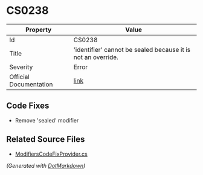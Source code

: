 # CS0238

| Property               | Value                                                             |
| ---------------------- | ----------------------------------------------------------------- |
| Id                     | CS0238                                                            |
| Title                  | 'identifier' cannot be sealed because it is not an override\.     |
| Severity               | Error                                                             |
| Official Documentation | [link](http://docs.microsoft.com/en-us/dotnet/csharp/misc/cs0238) |

## Code Fixes

* Remove 'sealed' modifier

## Related Source Files

* [ModifiersCodeFixProvider.cs](../../src/CodeFixes/CSharp/CodeFixes/ModifiersCodeFixProvider.cs)

*\(Generated with [DotMarkdown](http://github.com/JosefPihrt/DotMarkdown)\)*